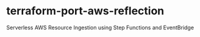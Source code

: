 # terraform-port-aws-reflection
Serverless AWS Resource Ingestion using Step Functions and EventBridge
